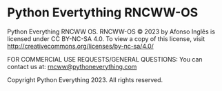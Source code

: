# Python Evertything RNCWW-OS
Python Everything RNCWW OS.
RNCWW-OS © 2023 by Afonso Inglês is licensed under CC BY-NC-SA 4.0. To view a copy of this license, visit http://creativecommons.org/licenses/by-nc-sa/4.0/

FOR COMMERCIAL USE REQUESTS/GENERAL QUESTIONS:
You can contact us at: rncww@pythoneverything.com

Copyright Python Everything 2023. All rights reserved.
